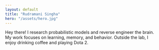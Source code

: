 ```yaml
---
layout: default
title: "Rudramani Singha"
hero: "/assets/hero.jpg"
---
```

Hey there! I research probabilistic models and reverse engineer the brain.
My work focuses on learning, memory, and behavior. Outside the lab, I enjoy drinking coffee and playing Dota 2.
